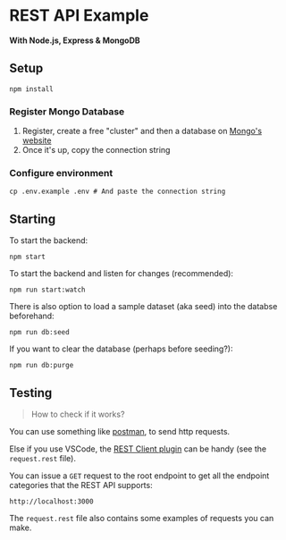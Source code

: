 # REST API Example

**With Node.js, Express & MongoDB**

## Setup

    npm install

### Register Mongo Database

1. Register, create a free "cluster" and then a database on [Mongo's website](https://mongodb.com)
2. Once it's up, copy the connection string

### Configure environment

    cp .env.example .env # And paste the connection string

## Starting

To start the backend:

    npm start

To start the backend and listen for changes (recommended):

    npm run start:watch

There is also option to load a sample dataset (aka seed) into the databse beforehand:

    npm run db:seed

If you want to clear the database (perhaps before seeding?):

    npm run db:purge

## Testing

> How to check if it works?

You can use something like [postman](https://postman.com), to send http requests.

Else if you use VSCode, the [REST Client plugin](https://marketplace.visualstudio.com/items?itemName=humao.rest-client) can be handy (see the `request.rest` file).

You can issue a `GET` request to the root endpoint to get all the endpoint categories that the REST API supports:

    http://localhost:3000

The `request.rest` file also contains some examples of requests you can make.
